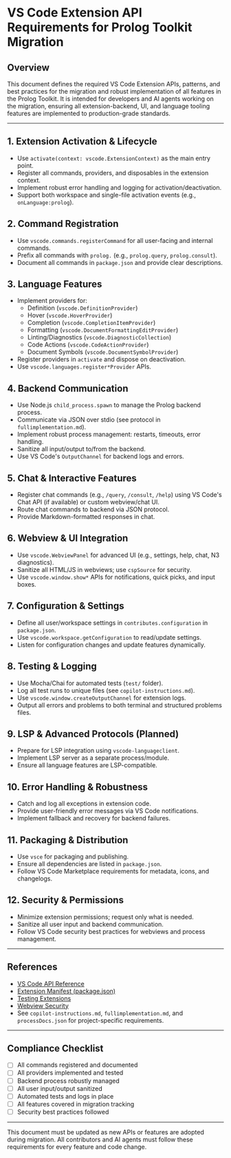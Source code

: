# VS Code Extension API Requirements for Prolog Toolkit Migration

## Overview
This document defines the required VS Code Extension APIs, patterns, and best practices for the migration and robust implementation of all features in the Prolog Toolkit. It is intended for developers and AI agents working on the migration, ensuring all extension-backend, UI, and language tooling features are implemented to production-grade standards.

---

## 1. Extension Activation & Lifecycle
- Use `activate(context: vscode.ExtensionContext)` as the main entry point.
- Register all commands, providers, and disposables in the extension context.
- Implement robust error handling and logging for activation/deactivation.
- Support both workspace and single-file activation events (e.g., `onLanguage:prolog`).

## 2. Command Registration
- Use `vscode.commands.registerCommand` for all user-facing and internal commands.
- Prefix all commands with `prolog.` (e.g., `prolog.query`, `prolog.consult`).
- Document all commands in `package.json` and provide clear descriptions.

## 3. Language Features
- Implement providers for:
  - Definition (`vscode.DefinitionProvider`)
  - Hover (`vscode.HoverProvider`)
  - Completion (`vscode.CompletionItemProvider`)
  - Formatting (`vscode.DocumentFormattingEditProvider`)
  - Linting/Diagnostics (`vscode.DiagnosticCollection`)
  - Code Actions (`vscode.CodeActionProvider`)
  - Document Symbols (`vscode.DocumentSymbolProvider`)
- Register providers in `activate` and dispose on deactivation.
- Use `vscode.languages.register*Provider` APIs.

## 4. Backend Communication
- Use Node.js `child_process.spawn` to manage the Prolog backend process.
- Communicate via JSON over stdio (see protocol in `fullimplementation.md`).
- Implement robust process management: restarts, timeouts, error handling.
- Sanitize all input/output to/from the backend.
- Use VS Code's `OutputChannel` for backend logs and errors.

## 5. Chat & Interactive Features
- Register chat commands (e.g., `/query`, `/consult`, `/help`) using VS Code's Chat API (if available) or custom webview/chat UI.
- Route chat commands to backend via JSON protocol.
- Provide Markdown-formatted responses in chat.

## 6. Webview & UI Integration
- Use `vscode.WebviewPanel` for advanced UI (e.g., settings, help, chat, N3 diagnostics).
- Sanitize all HTML/JS in webviews; use `cspSource` for security.
- Use `vscode.window.show*` APIs for notifications, quick picks, and input boxes.

## 7. Configuration & Settings
- Define all user/workspace settings in `contributes.configuration` in `package.json`.
- Use `vscode.workspace.getConfiguration` to read/update settings.
- Listen for configuration changes and update features dynamically.

## 8. Testing & Logging
- Use Mocha/Chai for automated tests (`test/` folder).
- Log all test runs to unique files (see `copilot-instructions.md`).
- Use `vscode.window.createOutputChannel` for extension logs.
- Output all errors and problems to both terminal and structured problems files.

## 9. LSP & Advanced Protocols (Planned)
- Prepare for LSP integration using `vscode-languageclient`.
- Implement LSP server as a separate process/module.
- Ensure all language features are LSP-compatible.

## 10. Error Handling & Robustness
- Catch and log all exceptions in extension code.
- Provide user-friendly error messages via VS Code notifications.
- Implement fallback and recovery for backend failures.

## 11. Packaging & Distribution
- Use `vsce` for packaging and publishing.
- Ensure all dependencies are listed in `package.json`.
- Follow VS Code Marketplace requirements for metadata, icons, and changelogs.

## 12. Security & Permissions
- Minimize extension permissions; request only what is needed.
- Sanitize all user input and backend communication.
- Follow VS Code security best practices for webviews and process management.

---

## References
- [VS Code API Reference](https://code.visualstudio.com/api)
- [Extension Manifest (package.json)](https://code.visualstudio.com/api/references/extension-manifest)
- [Testing Extensions](https://code.visualstudio.com/api/working-with-extensions/testing-extension)
- [Webview Security](https://code.visualstudio.com/api/extension-guides/webview#security)
- See `copilot-instructions.md`, `fullimplementation.md`, and `processDocs.json` for project-specific requirements.

---

## Compliance Checklist
- [ ] All commands registered and documented
- [ ] All providers implemented and tested
- [ ] Backend process robustly managed
- [ ] All user input/output sanitized
- [ ] Automated tests and logs in place
- [ ] All features covered in migration tracking
- [ ] Security best practices followed

---

This document must be updated as new APIs or features are adopted during migration. All contributors and AI agents must follow these requirements for every feature and code change.
